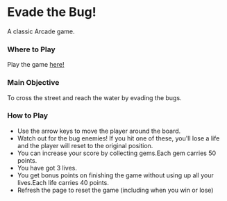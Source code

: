 # Evade the Bug! #

A classic Arcade game. 

### Where to Play ###
Play the game [here!](link) 

### Main Objective ### 

To cross the street and reach the water by evading the bugs. 

### How to Play ###

- Use the arrow keys to move the player around the board.
- Watch out for the bug enemies! If you hit one of these, you'll lose a life and the player will reset to the original position.
- You can increase your score by collecting gems.Each gem carries 50 points.
- You have got 3 lives.
- You get bonus points on finishing the game without using up all your lives.Each life carries 40 points.
- Refresh the page to reset the game (including when you win or lose)
